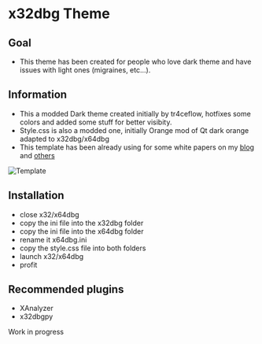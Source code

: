 # x32dbg Theme

## Goal
* This theme has been created for people who love dark theme and have issues with light ones (migraines, etc...).

## Information
* This a modded Dark theme created initially by tr4ceflow, hotfixes some colors and added some stuff for better visibity.
* Style.css is also a modded one, initially Orange mod of Qt dark orange adapted to x32dbg/x64dbg
* This template has been already using for some white papers on my [blog](https://fumik0.com) and [others](https://securelist.com/a-predatory-tale/89779/)

![Template](https://pbs.twimg.com/media/D0mfvp8W0AMYi80.jpg:large)

## Installation
* close x32/x64dbg 
* copy the ini file into the x32dbg folder
* copy the ini file into the x64dbg folder
* rename it x64dbg.ini
* copy the style.css file into both folders
* launch x32/x64dbg 
* profit

## Recommended plugins
* XAnalyzer 
* x32dbgpy

Work in progress
